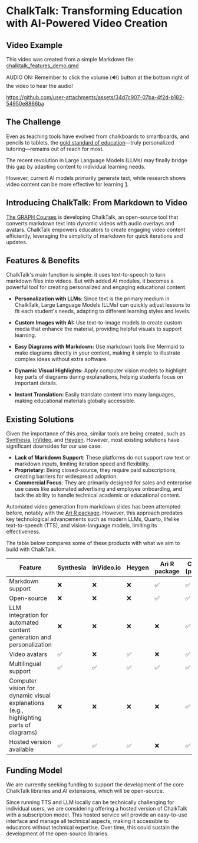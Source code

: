 # ChalkTalk: Transforming Education with AI-Powered Video Creation

## Video Example

This video was created from a simple Markdown file: [chalktalk_features_demo.qmd](https://github.com/the-graph-courses/chalktalk/blob/main/chalktalk_features_demo.qmd)

AUDIO ON: Remember to click the volume (🔊) button at the bottom right of the video to hear the audio!

https://github.com/user-attachments/assets/34d7c907-07ba-4f2d-b182-54950e8866ba

## The Challenge

Even as teaching tools have evolved from chalkboards to smartboards, and pencils to tablets, the [gold standard of education](https://en.wikipedia.org/wiki/Bloom%27s_2_sigma_problem)—truly personalized tutoring—remains out of reach for most.

The recent revolution in Large Language Models (LLMs) may finally bridge this gap by adapting content to individual learning needs.

However, current AI models primarily generate text, while research shows video content can be more effective for learning [1](https://doi.org/10.3102/0034654321990713).

## Introducing ChalkTalk: From Markdown to Video

[The GRAPH Courses](https://thegraphcourses.org/) is developing ChalkTalk, an open-source tool that converts markdown text into dynamic videos with audio overlays and avatars. ChalkTalk empowers educators to create engaging video content efficiently, leveraging the simplicity of markdown for quick iterations and updates.

## Features & Benefits

ChalkTalk's main function is simple: it uses text-to-speech to turn markdown files into videos. But with added AI modules, it becomes a powerful tool for creating personalized and engaging educational content.

-   **Personalization with LLMs**: Since text is the primary medium in ChalkTalk, Large Language Models (LLMs) can quickly adjust lessons to fit each student's needs, adapting to different learning styles and levels.

-   **Custom Images with AI:** Use text-to-image models to create custom media that enhance the material, providing helpful visuals to support learning.

-   **Easy Diagrams with Markdown:** Use markdown tools like Mermaid to make diagrams directly in your content, making it simple to illustrate complex ideas without extra software.

-   **Dynamic Visual Highlights:** Apply computer vision models to highlight key parts of diagrams during explanations, helping students focus on important details.

-   **Instant Translation:** Easily translate content into many languages, making educational materials globally accessible.

## Existing Solutions

Given the importance of this area, similar tools are being created, such as [Synthesia](https://www.synthesia.io/), [InVideo](https://invideo.io/), and [Heygen](https://www.heygen.com/). However, most existing solutions have significant downsides for our use case:

-   **Lack of Markdown Support**: These platforms do not support raw text or markdown inputs, limiting iteration speed and flexibility.
-   **Proprietary**: Being closed-source, they require paid subscriptions, creating barriers for widespread adoption.
-   **Commercial Focus**: They are primarily designed for sales and enterprise use cases like automated advertising and employee onboarding, and lack the ability to handle technical academic or educational content.

Automated video generation from markdown slides has been attempted before, notably with the [Ari R package](https://chatgpt.com/c/673fc046-9540-8013-822c-882f3b7bc7b9#). However, this approach predates key technological advancements such as modern LLMs, Quarto, lifelike text-to-speech (TTS), and vision-language models, limiting its effectiveness.

The table below compares some of these products with what we aim to build with ChalkTalk.

| Feature | Synthesia | InVideo.io | Heygen | Ari R package | ChalkTalk (proposed) |
|--------------|------------|------------|------------|------------|------------|
| Markdown support | ❌ | ❌ | ❌ | ✅ | ✅ |
| Open-source | ❌ | ❌ | ❌ | ✅ | ✅ |
| LLM integration for automated content generation and personalization | ❌ | ❌ | ❌ | ❌ | ✅ |
| Video avatars | ✅ | ❌ | ✅ | ❌ | ✅ |
| Multilingual support | ✅ | ✅ | ✅ | ✅ | ✅ |
| Computer vision for dynamic visual explanations (e.g., highlighting parts of diagrams) | ❌ | ❌ | ❌ | ❌ | ✅ |
| Hosted version available | ✅ | ✅ | ✅ | ❌ | ✅ |

## Funding Model

We are currently seeking funding to support the development of the core ChalkTalk libraries and AI extensions, which will be open-source.

Since running TTS and LLM locally can be technically challenging for individual users, we are considering offering a hosted version of ChalkTalk with a subscription model. This hosted service will provide an easy-to-use interface and manage all technical aspects, making it accessible to educators without technical expertise. Over time, this could sustain the development of the open-source libraries.